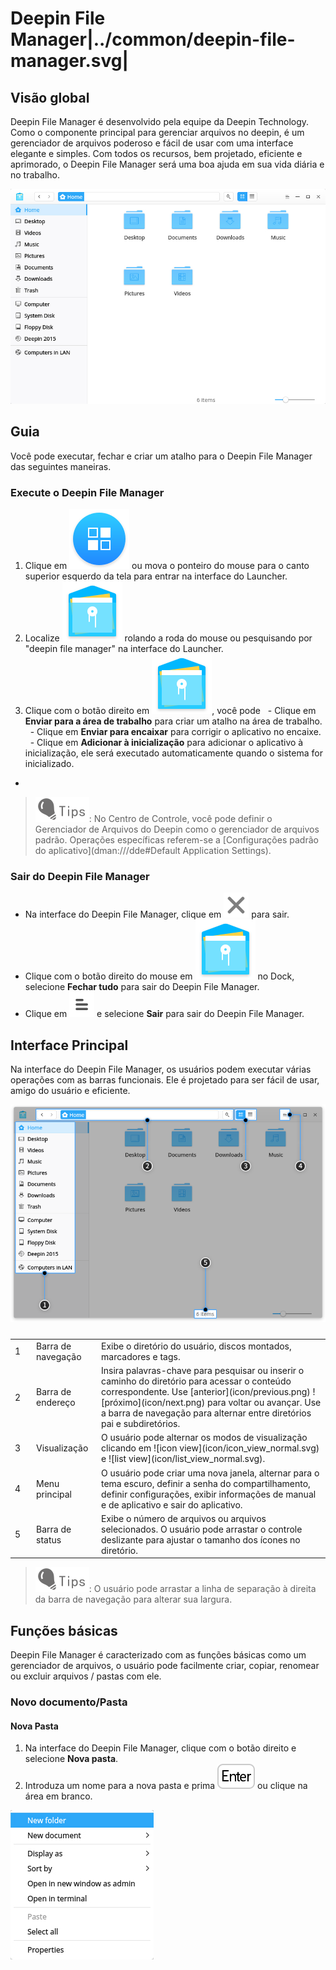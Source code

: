 # Deepin File Manager|../common/deepin-file-manager.svg|

## Visão global

Deepin File Manager é desenvolvido pela equipe da Deepin Technology. Como o componente principal para gerenciar arquivos no deepin, é um gerenciador de arquivos poderoso e fácil de usar com uma interface elegante e simples. Com todos os recursos, bem projetado, eficiente e aprimorado, o Deepin File Manager será uma boa ajuda em sua vida diária e no trabalho.

![1|overview](jpg/overview.jpg)

## Guia

Você pode executar, fechar e criar um atalho para o Deepin File Manager das seguintes maneiras.

### Execute o Deepin File Manager

1. Clique em ![Launcher](icon/launcher-24.svg) ou mova o ponteiro do mouse para o canto superior esquerdo da tela para entrar na interface do Launcher.
2. Localize ![Gerenciador de Arquivos](icon/deepin-file-manager.svg) rolando a roda do mouse ou pesquisando por "deepin file manager" na interface do Launcher.
3. Clique com o botão direito em ![Gerenciador de Arquivos](icon/deepin-file-manager.svg), você pode
  - Clique em **Enviar para a área de trabalho** para criar um atalho na área de trabalho.
  - Clique em **Enviar para encaixar** para corrigir o aplicativo no encaixe.
  - Clique em **Adicionar à inicialização** para adicionar o aplicativo à inicialização, ele será executado automaticamente quando o sistema for inicializado.
 - 
> ![tips](icon/tips.svg): No Centro de Controle, você pode definir o Gerenciador de Arquivos do Deepin como o gerenciador de arquivos padrão. Operações específicas referem-se a [Configurações padrão do aplicativo](dman:///dde#Default Application Settings).

### Sair do Deepin File Manager

- Na interface do Deepin File Manager, clique em ![Fechar](icon/close_icon.svg) para sair.
- Clique com o botão direito do mouse em ![Gerenciador de Arquivos](icon/deepin-file-manager.svg) no Dock, selecione **Fechar tudo** para sair do Deepin File Manager.
- Clique em ![Settings](icon/icon_menu.svg) e selecione **Sair** para sair do Deepin File Manager.

## Interface Principal

Na interface do Deepin File Manager, os usuários podem executar várias operações com as barras funcionais. Ele é projetado para ser fácil de usar, amigo do usuário e eficiente.

![1|maininterface](jpg/main-interface.png)

<table class="block1">
    <caption></caption>
    <tbody>
        <tr>
            <td width="20px">1</td>
            <td width="90px">Barra de navegação</td>
            <td>Exibe o diretório do usuário, discos montados, marcadores e tags.</td>
        </tr>
        <tr>
            <td>2</td>
            <td>Barra de endereço</td>
            <td>Insira palavras-chave para pesquisar ou inserir o caminho do diretório para acessar o conteúdo correspondente. Use [anterior](icon/previous.png) ![próximo](icon/next.png) para voltar ou avançar. Use a barra de navegação para alternar entre diretórios pai e subdiretórios.</td>
        </tr>
        <tr>
            <td>3</td>
            <td>Visualização</td>
            <td>O usuário pode alternar os modos de visualização clicando em ![icon view](icon/icon_view_normal.svg) e ![list view](icon/list_view_normal.svg).</td>
        </tr>
        <tr>
            <td>4</td>
            <td>Menu principal</td>
            <td>O usuário pode criar uma nova janela, alternar para o tema escuro, definir a senha do compartilhamento, definir configurações, exibir informações de manual e de aplicativo e sair do aplicativo.</td>
        </tr>
        <tr>
            <td>5</td>
            <td>Barra de status</td>
            <td>Exibe o número de arquivos ou arquivos selecionados. O usuário pode arrastar o controle deslizante para ajustar o tamanho dos ícones no diretório.</td>
        </tr>
    </tbody>
</table>

> ![tips](icon/tips.svg): O usuário pode arrastar a linha de separação à direita da barra de navegação para alterar sua largura.


## Funções básicas

Deepin File Manager é caracterizado com as funções básicas como um gerenciador de arquivos, o usuário pode facilmente criar, copiar, renomear ou excluir arquivos / pastas com ele.

### Novo documento/Pasta

#### Nova Pasta

1. Na interface do Deepin File Manager, clique com o botão direito e selecione **Nova pasta**.
2. Introduza um nome para a nova pasta e prima ![Enter](icon/Enter.svg) ou clique na área em branco.

![0|newfolder](jpg/newfolder.jpg)

